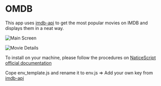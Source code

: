 

# OMDB

This app uses [imdb-api](https://imdb-api.com/ap) to get the most popular movies on IMDB and displays them in a neat way.

![Main Screen](https://www.dropbox.com/s/04st5sjwbznl3ve/Screenshot_20200909-180150.jpg?dl=0)

![Movie Details](https://www.dropbox.com/s/oozksu4f5u5inug/Screenshot_20200909-180154.jpg?dl=0)

To install on your machine, please follow the procedures on [NaticeScript official documentation](https://nativescript-vue.org/en/docs/getting-started/quick-start/)

Cope env_template.js and rename it to env.js => Add your own key from [imdb-api](https://imdb-api.com/ap)
